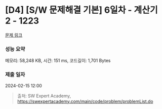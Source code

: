 # [D4] [S/W 문제해결 기본] 6일차 - 계산기2 - 1223 

[문제 링크](https://swexpertacademy.com/main/code/problem/problemDetail.do?contestProbId=AV14nnAaAFACFAYD) 

### 성능 요약

메모리: 58,248 KB, 시간: 151 ms, 코드길이: 1,701 Bytes

### 제출 일자

2024-02-15 12:00



> 출처: SW Expert Academy, https://swexpertacademy.com/main/code/problem/problemList.do